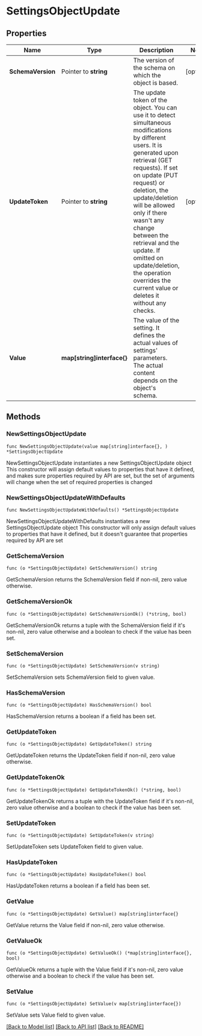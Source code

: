 # SettingsObjectUpdate

## Properties

Name | Type | Description | Notes
------------ | ------------- | ------------- | -------------
**SchemaVersion** | Pointer to **string** | The version of the schema on which the object is based. | [optional] 
**UpdateToken** | Pointer to **string** | The update token of the object. You can use it to detect simultaneous modifications by different users.   It is generated upon retrieval (GET requests). If set on update (PUT request) or deletion, the update/deletion will be allowed only if there wasn&#39;t any change between the retrieval and the update.   If omitted on update/deletion, the operation overrides the current value or deletes it without any checks. | [optional] 
**Value** | **map[string]interface{}** | The value of the setting.    It defines the actual values of settings&#39; parameters.   The actual content depends on the object&#39;s schema. | 

## Methods

### NewSettingsObjectUpdate

`func NewSettingsObjectUpdate(value map[string]interface{}, ) *SettingsObjectUpdate`

NewSettingsObjectUpdate instantiates a new SettingsObjectUpdate object
This constructor will assign default values to properties that have it defined,
and makes sure properties required by API are set, but the set of arguments
will change when the set of required properties is changed

### NewSettingsObjectUpdateWithDefaults

`func NewSettingsObjectUpdateWithDefaults() *SettingsObjectUpdate`

NewSettingsObjectUpdateWithDefaults instantiates a new SettingsObjectUpdate object
This constructor will only assign default values to properties that have it defined,
but it doesn't guarantee that properties required by API are set

### GetSchemaVersion

`func (o *SettingsObjectUpdate) GetSchemaVersion() string`

GetSchemaVersion returns the SchemaVersion field if non-nil, zero value otherwise.

### GetSchemaVersionOk

`func (o *SettingsObjectUpdate) GetSchemaVersionOk() (*string, bool)`

GetSchemaVersionOk returns a tuple with the SchemaVersion field if it's non-nil, zero value otherwise
and a boolean to check if the value has been set.

### SetSchemaVersion

`func (o *SettingsObjectUpdate) SetSchemaVersion(v string)`

SetSchemaVersion sets SchemaVersion field to given value.

### HasSchemaVersion

`func (o *SettingsObjectUpdate) HasSchemaVersion() bool`

HasSchemaVersion returns a boolean if a field has been set.

### GetUpdateToken

`func (o *SettingsObjectUpdate) GetUpdateToken() string`

GetUpdateToken returns the UpdateToken field if non-nil, zero value otherwise.

### GetUpdateTokenOk

`func (o *SettingsObjectUpdate) GetUpdateTokenOk() (*string, bool)`

GetUpdateTokenOk returns a tuple with the UpdateToken field if it's non-nil, zero value otherwise
and a boolean to check if the value has been set.

### SetUpdateToken

`func (o *SettingsObjectUpdate) SetUpdateToken(v string)`

SetUpdateToken sets UpdateToken field to given value.

### HasUpdateToken

`func (o *SettingsObjectUpdate) HasUpdateToken() bool`

HasUpdateToken returns a boolean if a field has been set.

### GetValue

`func (o *SettingsObjectUpdate) GetValue() map[string]interface{}`

GetValue returns the Value field if non-nil, zero value otherwise.

### GetValueOk

`func (o *SettingsObjectUpdate) GetValueOk() (*map[string]interface{}, bool)`

GetValueOk returns a tuple with the Value field if it's non-nil, zero value otherwise
and a boolean to check if the value has been set.

### SetValue

`func (o *SettingsObjectUpdate) SetValue(v map[string]interface{})`

SetValue sets Value field to given value.



[[Back to Model list]](../README.md#documentation-for-models) [[Back to API list]](../README.md#documentation-for-api-endpoints) [[Back to README]](../README.md)


